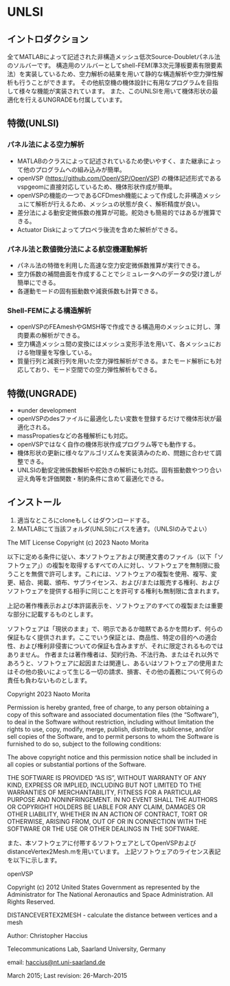 # UNLSI
## イントロダクション
全てMATLABによって記述された非構造メッシュ低次Source-Doubletパネル法のソルバーです。 
構造用のソルバーとしてshell-FEM(準3次元薄板要素有限要素法）を実装しているため、空力解析の結果を用いて静的な構造解析や空力弾性解析も行うことができます。
その他航空機の機体設計に有用なプログラムを目指して様々な機能が実装されています。
また、このUNLSIを用いて機体形状の最適化を行えるUNGRADEも付属しています。

## 特徴(UNLSI)
### パネル法による空力解析
- MATLABのクラスによって記述されているため使いやすく、また継承によって他のプログラムへの組み込みが簡単。
- openVSP (https://github.com/OpenVSP/OpenVSP) の機体記述形式であるvspgeomに直接対応しているため、機体形状作成が簡単。
- openVSPの機能の一つであるCFDmesh機能によって作成した非構造メッシュにて解析が行えるため、メッシュの状態が良く、解析精度が良い。
- 差分法による動安定微係数の推算が可能。舵効きも簡易的ではあるが推算できる。
- Actuator Diskによってプロペラ後流を含めた解析ができる。
### パネル法と数値微分法による航空機運動解析
- パネル法の特徴を利用した高速な空力安定微係数推算が実行できる。
- 空力係数の補間曲面を作成することでシミュレータへのデータの受け渡しが簡単にできる。
- 各運動モードの固有振動数や減衰係数も計算できる。
### Shell-FEMによる構造解析
- openVSPのFEAmeshやGMSH等で作成できる構造用のメッシュに対し、薄肉要素の解析ができる。
- 空力構造メッシュ間の変換にはメッシュ変形手法を用いて、各メッシュにおける物理量を写像している。
- 質量行列と減衰行列を用いた空力弾性解析ができる。またモード解析にも対応しており、モード空間での空力弾性解析もできる。
  
## 特徴(UNGRADE)
- ※under development
- openVSPのdesファイルに最適化したい変数を登録するだけで機体形状が最適化される。
- massPropatiesなどの各種解析にも対応。
- openVSPではなく自作の機体形状作成プログラム等でも動作する。
- 機体形状の更新に様々なアルゴリズムを実装済みのため、問題に合わせて調整できる。
- UNLSIの動安定微係数解析や舵効きの解析にも対応。固有振動数やつり合い迎え角等を評価関数・制約条件に含めて最適化できる。

## インストール
1. 適当なところにcloneもしくはダウンロードする。
2. MATLABにて当該フォルダ(UNLSI)にパスを通す。（UNLSIのみでよい）

The MIT License
Copyright (c) 2023 Naoto Morita

以下に定める条件に従い、本ソフトウェアおよび関連文書のファイル（以下「ソフトウェア」）の複製を取得するすべての人に対し、ソフトウェアを無制限に扱うことを無償で許可します。これには、ソフトウェアの複製を使用、複写、変更、結合、掲載、頒布、サブライセンス、および/または販売する権利、およびソフトウェアを提供する相手に同じことを許可する権利も無制限に含まれます。

上記の著作権表示および本許諾表示を、ソフトウェアのすべての複製または重要な部分に記載するものとします。

ソフトウェアは「現状のまま」で、明示であるか暗黙であるかを問わず、何らの保証もなく提供されます。ここでいう保証とは、商品性、特定の目的への適合性、および権利非侵害についての保証も含みますが、それに限定されるものではありません。 作者または著作権者は、契約行為、不法行為、またはそれ以外であろうと、ソフトウェアに起因または関連し、あるいはソフトウェアの使用またはその他の扱いによって生じる一切の請求、損害、その他の義務について何らの責任も負わないものとします。


Copyright 2023 Naoto Morita

Permission is hereby granted, free of charge, to any person obtaining a copy of this software and associated documentation files (the “Software”), to deal in the Software without restriction, including without limitation the rights to use, copy, modify, merge, publish, distribute, sublicense, and/or sell copies of the Software, and to permit persons to whom the Software is furnished to do so, subject to the following conditions:

The above copyright notice and this permission notice shall be included in all copies or substantial portions of the Software.

THE SOFTWARE IS PROVIDED “AS IS”, WITHOUT WARRANTY OF ANY KIND, EXPRESS OR IMPLIED, INCLUDING BUT NOT LIMITED TO THE WARRANTIES OF MERCHANTABILITY, FITNESS FOR A PARTICULAR PURPOSE AND NONINFRINGEMENT. IN NO EVENT SHALL THE AUTHORS OR COPYRIGHT HOLDERS BE LIABLE FOR ANY CLAIM, DAMAGES OR OTHER LIABILITY, WHETHER IN AN ACTION OF CONTRACT, TORT OR OTHERWISE, ARISING FROM, OUT OF OR IN CONNECTION WITH THE SOFTWARE OR THE USE OR OTHER DEALINGS IN THE SOFTWARE.

また、本ソフトウェアに付帯するソフトウェアとしてOpenVSPおよびdistanceVertex2Mesh.mを用いています。
上記ソフトウェアのライセンス表記を以下に示します。

openVSP

Copyright (c) 2012 United States Government as represented by the Administrator for The National Aeronautics and Space Administration. All Rights Reserved.


DISTANCEVERTEX2MESH - calculate the distance between vertices and a mesh

Author: Christopher Haccius

Telecommunications Lab, Saarland University, Germany

email: haccius@nt.uni-saarland.de

March 2015; Last revision: 26-March-2015

